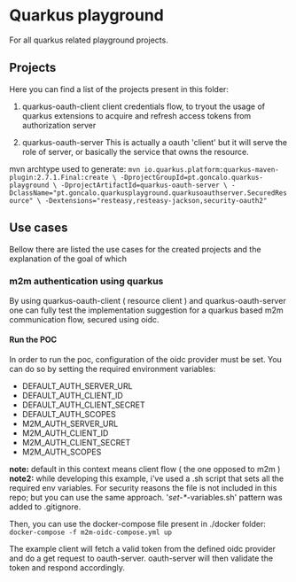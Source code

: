 # Quarkus playground

For all quarkus related playground projects.

## Projects

Here you can find a list of the projects present in this folder:

1. quarkus-oauth-client
client credentials flow, to tryout the usage of quarkus extensions to acquire and refresh access tokens from authorization server

1. quarkus-oauth-server
This is actually a oauth 'client' but it will serve the role of server, or basically the service that owns the resource.

mvn archtype used to generate:
`
mvn io.quarkus.platform:quarkus-maven-plugin:2.7.1.Final:create \
-DprojectGroupId=pt.goncalo.quarkus-playground \
-DprojectArtifactId=quarkus-oauth-server \
-DclassName="pt.goncalo.quarkusplayground.quarkusoauthserver.SecuredResource" \
-Dextensions="resteasy,resteasy-jackson,security-oauth2"
`
## Use cases

Bellow there are listed the use cases for the created projects and the explanation of the goal of which

### m2m authentication using quarkus 

By using quarkus-oauth-client ( resource client ) and quarkus-oauth-server one can fully test the implementation 
suggestion for a quarkus based m2m communication flow, secured using oidc.

#### Run the POC

In order to run the poc, configuration of the oidc provider must be set. 
You can do so by setting the required environment variables:
- DEFAULT_AUTH_SERVER_URL
- DEFAULT_AUTH_CLIENT_ID
- DEFAULT_AUTH_CLIENT_SECRET
- DEFAULT_AUTH_SCOPES
- M2M_AUTH_SERVER_URL
- M2M_AUTH_CLIENT_ID
- M2M_AUTH_CLIENT_SECRET
- M2M_AUTH_SCOPES

**note:**  default in this context means client flow ( the one opposed to m2m )  
**note2:** while developing this example, i've used a .sh script that sets all the required env variables. For security reasons the file is not included in this repo; but you can use the same approach. '*set-\**-variables.sh' pattern was added to .gitignore.


Then, you can use the docker-compose file present in ./docker folder:
`docker-compose -f m2m-oidc-compose.yml up `

The example client will fetch a valid token from the defined oidc provider and do a get request 
to oauth-server. oauth-server will then validate the token and respond accordingly.


